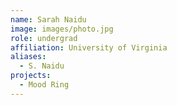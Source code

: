 ```yaml
---
name: Sarah Naidu
image: images/photo.jpg
role: undergrad
affiliation: University of Virginia
aliases:
  - S. Naidu
projects: 
  - Mood Ring
---
```

